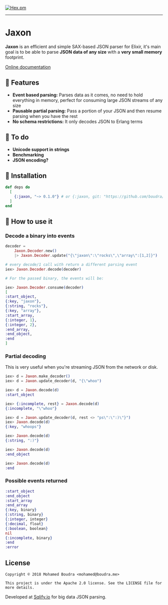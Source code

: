 [![Hex.pm](https://img.shields.io/hexpm/v/jaxon.svg)](https://hex.pm/packages/jaxon)

------------------------------------

# Jaxon

**Jaxon** is an efficient and simple SAX-based JSON parser for Elixir, it's main goal is to be able to parse **JSON data of any size** with a **very small memory** footprint.

[Online documentation](https://hexdocs.pm/jaxon/)

## :muscle:   Features

* **Event based parsing:** Parses data as it comes, no need to hold everything in memory, perfect for consuming large JSON streams of any size
* **Pausable partial parsing:** Pass a portion of your JSON and then resume parsing when you have the rest
* **No schema restrictions:** It only decodes JSON to Erlang terms


## :running:  To do

* **Unicode support in strings**
* **Benchmarking**
* **JSON encoding?**

## :rocket:  Installation

```elixir
def deps do
  [
    {:jaxon, "~> 0.1.0"} # or {:jaxon, git: "https://github.com/boudra/jaxon.git", ref: "master"}
  ]
end
```

## :thinking:  How to use it

### Decode a binary into events

```elixir
decoder =
    Jaxon.Decoder.new()
    |> Jaxon.Decoder.update("{\"jaxon\":\"rocks\",\"array\":[1,2]}")

# every decode/1 call with return a different parsing event
iex> Jaxon.Decoder.decode(decoder)

# For the passed binary, the events will be:

iex> Jaxon.Decoder.consume(decoder)
[
:start_object,
{:key, "jaxon"},
{:string, "rocks"},
{:key, "array"},
:start_array,
{:integer, 1},
{:integer, 2},
:end_array,
:end_object,
:end
]
```

### Partial decoding

This is very useful when you're streaming JSON from the network or disk.

```elixir
iex> d = Jaxon.make_decoder()
iex> d = Jaxon.update_decoder(d, "{\"whoo")

iex> d = Jaxon.decode(d)
:start_object

iex> {:incomplete, rest} = Jaxon.decode(d)
{:incomplete, "\"whoo"}

iex> d = Jaxon.update_decoder(d, rest <> "ps\":\":)\"}")
iex> Jaxon.decode(d)
{:key, "whoops"}

iex> Jaxon.decode(d)
{:string, ":)"}

iex> Jaxon.decode(d)
:end_object

iex> Jaxon.decode(d)
:end
```

### Possible events returned


```elixir
:start_object
:end_object
:start_array
:end_array
{:key, binary}
{:string, binary}
{:integer, integer}
{:decimal, float}
{:boolean, boolean}
nil
{:incomplete, binary}
:end
:error
```

## License

```
Copyright © 2018 Mohamed Boudra <mohamed@boudra.me>

This project is under the Apache 2.0 license. See the LICENSE file for more details.
```

Developed at [Sqlify.io](https://sqlify.io) for big data JSON parsing.
